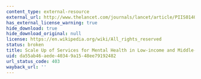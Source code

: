 ```yaml
---
content_type: external-resource
external_url: http://www.thelancet.com/journals/lancet/article/PIIS0140-6736(11)60891-X/
has_external_license_warning: true
hide_download: true
hide_download_original: null
license: https://en.wikipedia.org/wiki/All_rights_reserved
status: broken
title: Scale Up of Services for Mental Health in Low-income and Middle-income Countries
uid: da55ab46-aede-4034-9a15-48ee79192482
url_status_code: 403
wayback_url: ''
---
```

